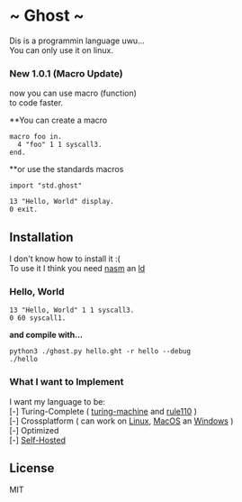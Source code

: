 # ~ Ghost ~
Dis is a programmin language uwu... <br/>
You can only use it on linux.

### New 1.0.1 (Macro Update)
now you can use macro (function) <br/>
to code faster. <br/>

**You can create a macro
```
macro foo in.
  4 "foo" 1 1 syscall3.
end.
```
**or use the standards macros
```
import "std.ghost"

13 "Hello, World" display.
0 exit.
```

## Installation
I don't know how to install it :( <br/> 
To use it I think you need [nasm](https://www.nasm.us/) an [ld](https://linux.die.net/man/1/ld)

### Hello, World
```
13 "Hello, World" 1 1 syscall3.
0 60 syscall1.
```

**and compile with...**
```
python3 ./ghost.py hello.ght -r hello --debug
./hello
```

### What I want to Implement
I want my language to be: <br/>
 [-] Turing-Complete ( [turing-machine](https://en.wikipedia.org/wiki/Turing_machine) and  [rule110](https://en.wikipedia.org/wiki/Rule_110) ) <br/>
 [-] Crossplatform ( can work on [Linux](https://en.wikipedia.org/wiki/Linux), [MacOS](https://en.wikipedia.org/wiki/MacOS) an [Windows](https://en.wikipedia.org/wiki/Microsoft_Windows) ) <br/>
 [-] Optimized <br/>
 [-] [Self-Hosted](https://en.wikipedia.org/wiki/Self-hosting_(compilers)) <br/>

## License
MIT
